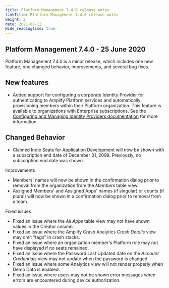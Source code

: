 ```yaml
---
title: Platform Management 7.4.0 release notes
linkTitle: Platform Management 7.4.0 release notes
weight: 2
date: 2021-08-12
Hide_readingtime: true
---
```


## Platform Management 7.4.0 - 25 June 2020

Platform Management 7.4.0 is a minor release, which includes one new feature, one changed behavior, improvements, and several bug fixes.

## New features

* Added support for configuring a corporate Identity Provider for authenticating to Amplify Platform services and automatically provisioning members within their Platform organization. This feature is available to organizations with Enterprise subscriptions. See the [Configuring and Managing Identity Providers documentation](/docs/management_guide/configuring_and_managing_identity_providers) for more information.

## Changed Behavior

* Claimed Indie Seats for Application Development will now be shown with a subscription end date of December 31, 2099. Previously, no subscription end date was shown.

Improvements

* Members' names will now be shown in the confirmation dialog prior to removal from the organization from the *Members* table view.
* Assigned Members' and Assigned Apps' names (if singular) or counts (if plural) will now be shown in a confirmation dialog prior to removal from a team.

Fixed issues

* Fixed an issue where the *All Apps* table view may not have shown values in the Creator column.
* Fixed an issue where the Amplify Crash Analytics *Crash Details* view may omit "tags" in crash stacks.
* Fixed an issue where an organization member's Platform role may not have displayed if no seats remained.
* Fixed an issue where the Password Last Updated date on the *Account Credentials* view may not update when the password is changed.
* Fixed an issue where some Analytics view will not render properly when Demo Data is enabled.
* Fixed an issue where users may not be shown error messages when errors are encountered during device authorization.
